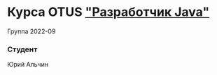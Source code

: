 # Курса OTUS ["Разработчик Java"](https://otus.ru/lessons/java-professional/?utm_source=github&utm_medium=free&utm_campaign=otus)
Группа 2022-09

### Студент
Юрий Альчин